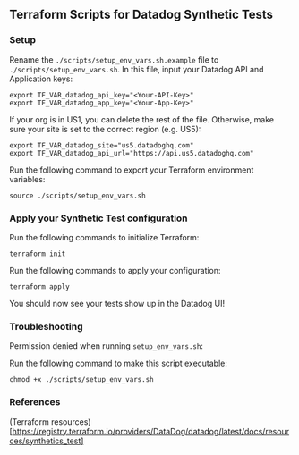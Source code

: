 ## Terraform Scripts for Datadog Synthetic Tests

### Setup

Rename the `./scripts/setup_env_vars.sh.example` file to `./scripts/setup_env_vars.sh`. In this file, input your Datadog API and Application keys:

```
export TF_VAR_datadog_api_key="<Your-API-Key>"
export TF_VAR_datadog_app_key="<Your-App-Key>"
```

If your org is in US1, you can delete the rest of the file. Otherwise, make sure your site is set to the correct region (e.g. US5):

```
export TF_VAR_datadog_site="us5.datadoghq.com"
export TF_VAR_datadog_api_url="https://api.us5.datadoghq.com"
```

Run the following command to export your Terraform environment variables:

```
source ./scripts/setup_env_vars.sh
```

### Apply your Synthetic Test configuration

Run the following commands to initialize Terraform:

```
terraform init
```

Run the following commands to apply your configuration:

```
terraform apply
```

You should now see your tests show up in the Datadog UI!

### Troubleshooting

Permission denied when running `setup_env_vars.sh`:

Run the following command to make this script executable:

```
chmod +x ./scripts/setup_env_vars.sh
```

### References

(Terraform resources)[https://registry.terraform.io/providers/DataDog/datadog/latest/docs/resources/synthetics_test]
